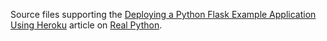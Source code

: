Source files supporting the [Deploying a Python Flask Example Application Using Heroku](https://realpython.com/flask-by-example-part-1-project-setup/) article on [Real Python](https://realpython.com/).
